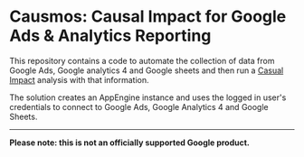 # Causmos: Causal Impact for Google Ads & Analytics Reporting

This repository contains a code to automate the collection of data from Google Ads, Google analytics
4 and Google sheets and then run a [Casual Impact](https://github.com/google/tfp-causalimpact) analysis 
with that information.

The solution creates an AppEngine instance and uses the logged in user's credentials to connect
to Google Ads, Google Analytics 4 and Google Sheets. 

---

**Please note: this is not an officially supported Google product.**
